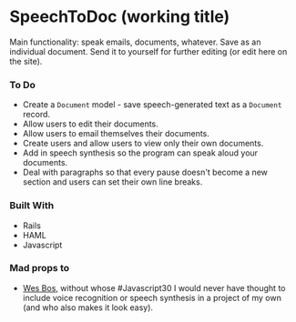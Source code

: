 # SpeechToDoc (working title)
Main functionality: speak emails, documents, whatever. Save as an individual document. Send it to yourself for further editing (or edit here on the site).

### To Do
- Create a `Document` model - save speech-generated text as a `Document` record.
- Allow users to edit their documents.
- Allow users to email themselves their documents.
- Create users and allow users to view only their own documents.
- Add in speech synthesis so the program can speak aloud your documents.
- Deal with paragraphs so that every pause doesn't become a new section and users can set their own line breaks.

### Built With
- Rails
- HAML
- Javascript

### Mad props to
- [Wes Bos](http://www.twitter.com/@wesbos), without whose #Javascript30 I would never have thought to include voice recognition or speech synthesis in a project of my own (and who also makes it look easy).
